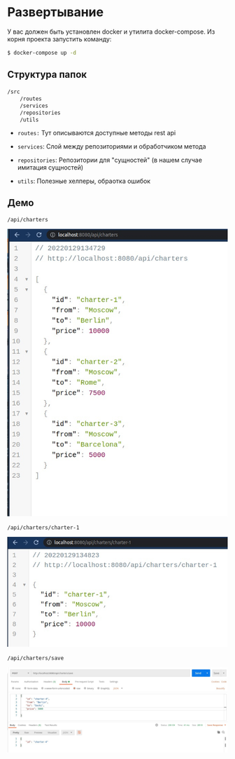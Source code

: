 # Развертывание
У вас должен быть установлен docker и утилита docker-compose. Из корня проекта запустить команду:
```bash
$ docker-compose up -d
```
## Структура папок

```
/src
    /routes
    /services
    /repositories
    /utils
```

-   `routes:` Тут описываются доступные методы rest api

-   `services`: Слой между репозиториями и обработчиком метода

-   `repositories`: Репозитории для "сущностей" (в нашем случае имитация сущностей)

-   `utils`: Полезные хелперы, обраотка ошибок

## Демо

```
/api/charters
```
![alt text](docs/charters.jpg)

```
/api/charters/charter-1
```
![alt text](docs/charter.jpg)

```
/api/charters/save
```
![alt text](docs/chater-save.jpg)
